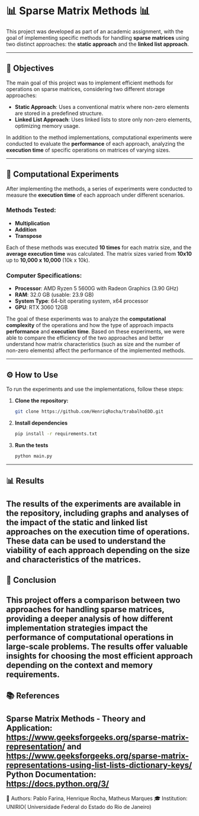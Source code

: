 # 📊 **Sparse Matrix Methods** 📊

This project was developed as part of an academic assignment, with the goal of implementing specific methods for handling **sparse matrices** using two distinct approaches: the **static approach** and the **linked list approach**.

---

## 🎯 **Objectives**

The main goal of this project was to implement efficient methods for operations on sparse matrices, considering two different storage approaches:

- **Static Approach**: Uses a conventional matrix where non-zero elements are stored in a predefined structure.
- **Linked List Approach**: Uses linked lists to store only non-zero elements, optimizing memory usage.

In addition to the method implementations, computational experiments were conducted to evaluate the **performance** of each approach, analyzing the **execution time** of specific operations on matrices of varying sizes.

---

## 🧪 **Computational Experiments**

After implementing the methods, a series of experiments were conducted to measure the **execution time** of each approach under different scenarios. 

### Methods Tested:
- **Multiplication**
- **Addition**
- **Transpose**

Each of these methods was executed **10 times** for each matrix size, and the **average execution time** was calculated. The matrix sizes varied from **10x10** up to **10,000 x 10,000** (10k x 10k).

### Computer Specifications:
- **Processor**: AMD Ryzen 5 5600G with Radeon Graphics (3.90 GHz)
- **RAM**: 32.0 GB (usable: 23.9 GB)
- **System Type**: 64-bit operating system, x64 processor
- **GPU**: RTX 3060 12GB

The goal of these experiments was to analyze the **computational complexity** of the operations and how the type of approach impacts **performance** and **execution time**. Based on these experiments, we were able to compare the efficiency of the two approaches and better understand how matrix characteristics (such as size and the number of non-zero elements) affect the performance of the implemented methods.

---

## ⚙️ **How to Use**

To run the experiments and use the implementations, follow these steps:

1. **Clone the repository:**

   ```bash
   git clone https://github.com/HenriqRocha/trabalhoEDD.git
2. **Install dependencies**
   ```bash
   pip install -r requirements.txt
3. **Run the tests**
   ```bash
   python main.py
---

## 📊 **Results**
The results of the experiments are available in the repository, including graphs and analyses of the impact of the static and linked list approaches on the execution time of operations. These data can be used to understand the viability of each approach depending on the size and characteristics of the matrices.
---

## 📝 **Conclusion**
This project offers a comparison between two approaches for handling sparse matrices, providing a deeper analysis of how different implementation strategies impact the performance of computational operations in large-scale problems. The results offer valuable insights for choosing the most efficient approach depending on the context and memory requirements.
---
## 📚 **References**
Sparse Matrix Methods - Theory and Application: https://www.geeksforgeeks.org/sparse-matrix-representation/ and https://www.geeksforgeeks.org/sparse-matrix-representations-using-list-lists-dictionary-keys/
Python Documentation: https://docs.python.org/3/
---
🔧 Authors: Pablo Farina, Henrique Rocha, Matheus Marques
🎓 Institution: UNIRIO( Universidade Federal do Estado do Rio de Janeiro)

